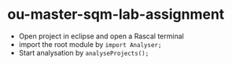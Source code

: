 # ou-master-sqm-lab-assignment

- Open project in eclipse and open a Rascal terminal
- import the root module by `import Analyser;`
- Start analysation by `analyseProjects();`
